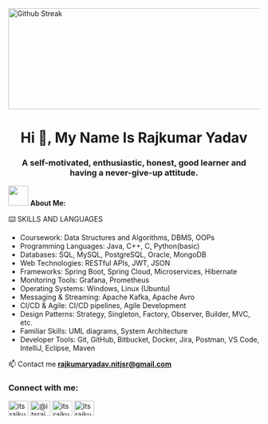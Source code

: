 <img height="202.4" width="1012" alt="Github Streak" src="https://media-fastly.hackerearth.com/media/hackathon/sept-circuits-21/images/3a04cef80f-September-Circuits.gif" data-canonical-src=" " style="max-width:100%;">

<h1 align="center">Hi 👋, My Name Is Rajkumar Yadav</h1>
<h3 align="center">A self-motivated, enthusiastic, honest, good learner and having a never-give-up attitude.</h3>

<img src="https://media.giphy.com/media/WUlplcMpOCEmTGBtBW/giphy.gif" width="40"> **About Me:**

⌨️ SKILLS AND LANGUAGES
 - Coursework: Data Structures and Algorithms, DBMS, OOPs
 - Programming Languages: Java, C++, C, Python(basic)
 - Databases: SQL, MySQL, PostgreSQL, Oracle, MongoDB
 - Web Technologies: RESTful APIs, JWT, JSON
 - Frameworks: Spring Boot, Spring Cloud, Microservices, Hibernate
 - Monitoring Tools: Grafana, Prometheus
 - Operating Systems: Windows, Linux (Ubuntu)
 - Messaging & Streaming: Apache Kafka, Apache Avro
 - CI/CD & Agile: CI/CD pipelines, Agile Development
 - Design Patterns: Strategy, Singleton, Factory, Observer, Builder, MVC, etc.
 - Familiar Skills: UML diagrams, System Architecture
 - Developer Tools: Git, GitHub, Bitbucket, Docker, Jira, Postman, VS Code, IntelliJ, Eclipse, Maven

📫 Contact me **rajkumaryadav.nitjsr@gmail.com**
<h3 align="left">Connect with me:</h3>
<p align="left">
<a href="https://linkedin.com/in/itsrajkumar" target="blank"><img align="center" src="https://raw.githubusercontent.com/rahuldkjain/github-profile-readme-generator/master/src/images/icons/Social/linked-in-alt.svg" alt="itsrajkumar" height="30" width="40" /></a>
<a href="https://www.hackerrank.com/itsrajkumar" target="blank"><img align="center" src="https://raw.githubusercontent.com/rahuldkjain/github-profile-readme-generator/master/src/images/icons/Social/hackerrank.svg" alt="@itsrajkumar" height="30" width="40" /></a>
<a href="https://www.leetcode.com/itsrajkumar" target="blank"><img align="center" src="https://raw.githubusercontent.com/rahuldkjain/github-profile-readme-generator/master/src/images/icons/Social/leet-code.svg" alt="itsrajkumar" height="30" width="40" /></a>
<a href="https://auth.geeksforgeeks.org/user/itsrajkumar" target="blank"><img align="center" src="https://raw.githubusercontent.com/rahuldkjain/github-profile-readme-generator/master/src/images/icons/Social/geeks-for-geeks.svg" alt="itsrajkumar" height="30" width="40" /></a>
</p>
